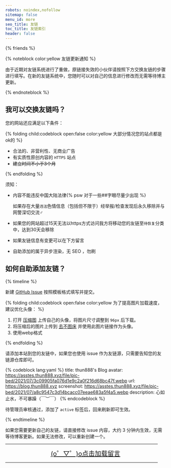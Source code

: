 ```yaml
---
robots: noindex,nofollow
sitemap: false
menu_id: more
seo_title: 友链
toc_title: 友链索引
header: false
---
```


{% friends %}

{% noteblock color:yellow 友链更新通知 %}

由于近期对友链系统进行了重做，原链接失效的小伙伴请按照下方交换友链的步骤进行填写。在新的友链系统中，您随时可以对自己的信息进行修改而无需等待博主更新。

{% endnoteblock %}

## 我可以交换友链吗？

您的网站还应满足以下条件：

{% folding child:codeblock open:false color:yellow 大部分情况您的站点都是ok的 %}

- 合法的、非营利性、无商业广告
- 有实质性原创内容的 `HTTPS` 站点
- ~~建立时间不小于3个月~~

{% endfolding %}

须知：

- 内容不能违反中国大陆法律{% psw 对于一些##字眼尽量少出现 %}

  如果存在大量`违法`色情信息（包括但不限于）经举报/检查发现后永久移除并与网警深切交流♂

- 如果您的网站超过15天无法以https方式访问我方将移动您的友链至`待恢复`分类中，达到30天会移除

- 如果友链信息有变更可以在下方留言

- 自助添加的属于异步渲染，无 SEO ，勿刷

## 如何自助添加友链？

{% timeline %}

<!-- node 第一步：新建 Issue -->

新建 [GitHub Issue](https://github.com/xaoxuu/friends/issues/) 按照模板格式填写并提交。

{% folding child:codeblock open:false color:yellow 为了提高图片加载速度，建议优化头像： %}

1. 打开 [压缩图](https://www.yasuotu.com/) 上传自己的头像，将图片尺寸调整到 `96px` 后下载。
2. 将压缩后的图片上传到 [去不图床](https://7bu.top/) 并使用此图片链接作为头像。
3. 使用webp格式

{% endfolding %}

<!-- node 第二步：添加友链并等待管理员审核 -->

请添加本站到您的友链中，如果您也使用 issue 作为友链源，只需要告知您的友链源仓库即可。

{% codeblock lang:yaml %}
title: thun888's Blog
avatar: https://asstes.thun888.xyz/file/pic-bed/2021/07/3c09905fa076d1e9c2a0f216d68bc47f.webp
url: https://blog.thun888.xyz
screenshot: https://asstes.thun888.xyz/file/pic-bed/2021/07/a8c9547c3d14bcacc07eeae683a5f4a5.webp
description: 心如止水，不可暴躁（￣︶￣）
{% endcodeblock %}

待管理员审核通过，添加了 `active` 标签后，回来刷新即可生效。

{% endtimeline %}

如果您需要更新自己的友链，请直接修改 issue 内容，大约 3 分钟内生效，无需等待博客更新。如果无法修改，可以重新创建一个。

<HR width="95%" color=#987cb9 SIZE=3>
  <a id="artalkup" href="javascript:load();" style="text-align: center;display:block;background-color:var(--link-hover-bg-color);font-size:20px">(o゜▽゜)o点击加载留言</a><span id="fileup" style="text-align: center;display:block;"></span>
  <HR width="95%" color=#987cb9 SIZE=3>
  <div id="Comments"></div>
  <link href="https://cdn.jsdelivr.net/npm/artalk@2.1.1/dist/Artalk.css" rel="stylesheet">
  <script src="https://cdn.jsdelivr.net/npm/artalk@2.1.1/dist/Artalk.js"></script>
  <script>
function load(){var script=document.createElement("script");script.type="text/javascript";script.src='/js/artalkconfig.js';document.body.appendChild(script)}
  </script>

